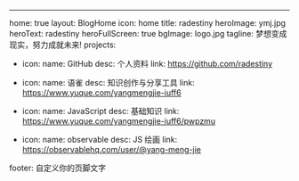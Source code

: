 ---
home: true
layout: BlogHome
icon: home
title: radestiny
heroImage: ymj.jpg
heroText: radestiny
heroFullScreen: true
bgImage: logo.jpg
tagline: 梦想变成现实，努力成就未来!
projects:
  - icon: 
    name: GitHub
    desc: 个人资料
    link: https://github.com/radestiny

  - icon: 
    name: 语雀
    desc: 知识创作与分享工具
    link: https://www.yuque.com/yangmengjie-iuff6

  - icon: 
    name: JavaScript
    desc: 基础知识
    link: https://www.yuque.com/yangmengjie-iuff6/pwpzmu
    
  - icon: 
    name: observable
    desc: JS 绘画
    link: https://observablehq.com/user/@yang-meng-jie

footer: 自定义你的页脚文字